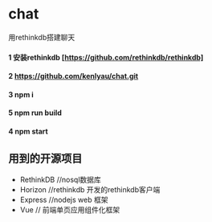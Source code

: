 # chat
用rethinkdb搭建聊天

#### 1 安装rethinkdb [https://github.com/rethinkdb/rethinkdb]

#### 2 https://github.com/kenlyau/chat.git

#### 3 npm i

#### 5 npm run build

#### 4 npm start


## 用到的开源项目
- RethinkDB //nosql数据库
- Horizon //rethinkdb 开发的rethinkdb客户端
- Express //nodejs web 框架
- Vue // 前端单页应用组件化框架
